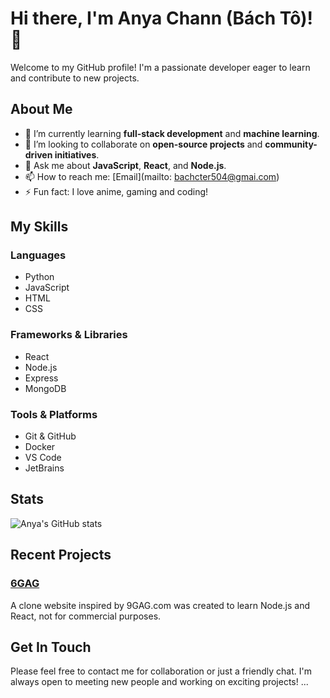 # Hi there, I'm Anya Chann (Bách Tô)! 👋

Welcome to my GitHub profile! I'm a passionate developer eager to learn and contribute to new projects.

## About Me

- 🌱 I’m currently learning **full-stack development** and **machine learning**.
- 👯 I’m looking to collaborate on **open-source projects** and **community-driven initiatives**.
- 💬 Ask me about **JavaScript**, **React**, and **Node.js**.
- 📫 How to reach me: [Email](mailto: bachcter504@gmai.com)
- ⚡ Fun fact: I love anime, gaming and coding!

## My Skills

### Languages

- Python
- JavaScript
- HTML
- CSS

### Frameworks & Libraries

- React
- Node.js
- Express
- MongoDB

### Tools & Platforms

- Git & GitHub
- Docker
- VS Code
- JetBrains

## Stats

![Anya's GitHub stats](https://github-readme-stats.vercel.app/api?username=AnyaChann&show_icons=true&theme=radical)

## Recent Projects

### [6GAG]([https://github.com/AnyaChann/6GAG.com.git](https://github.com/AnyaChann/6GAG.com.git))
A clone website inspired by 9GAG.com was created to learn Node.js and React, not for commercial purposes.

## Get In Touch

Please feel free to contact me for collaboration or just a friendly chat. I'm always open to meeting new people and working on exciting projects!
...
